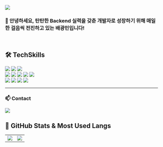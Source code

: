 <!-- 상단 배너 -->
<img src="https://capsule-render.vercel.app/api?type=waving&color=gradient&height=200&section=header&text=Welcome%20to%20Pang's%20GitHub&fontSize=40&fontAlignY=35&animation=fadeIn" />

### 👋 안녕하세요, 탄탄한 Backend 실력을 갖춘 개발자로 성장하기 위해 매일 한 걸음씩 전진하고 있는 **배광민**입니다!

<br>

## 🛠️ TechSkills
<div>
  <!-- Languages -->
  <img src="https://img.shields.io/badge/Java-FC4C02?style=flat&logo=coffeescript&logoColor=white" />
  <img src="https://img.shields.io/badge/Python-3776AB?style=flat&logo=Python&logoColor=white" />
  <img src="https://img.shields.io/badge/Javascript-F7DF1E?style=flat&logo=Javascript&logoColor=white" />
  <br>

  <!-- Frameworks & Libraries -->
  <img src="https://img.shields.io/badge/Spring-6DB33F?style=flat&logo=Spring&logoColor=white" />
  <img src="https://img.shields.io/badge/SpringBoot-6DB33F?style=flat&logo=SpringBoot&logoColor=white" />
  <img src="https://img.shields.io/badge/SpringSecurity-6DB33F?style=flat&logo=SpringSecurity&logoColor=white" />
  <img src="https://img.shields.io/badge/JPA-59666C?style=flat&logo=hibernate&logoColor=white" />
  <img src="https://img.shields.io/badge/Vue-4FC08D?style=flat&logo=Vue.js&logoColor=white" />
  <br>

  <!-- Infra & Databases -->
  <img src="https://img.shields.io/badge/Linux-FCC624?style=flat&logo=linux&logoColor=black" />
  <img src="https://img.shields.io/badge/AWS-232F3E?style=flat&logo=amazonaws&logoColor=white" />
  <img src="https://img.shields.io/badge/MySQL-00758F?style=flat&logo=mysql&logoColor=white" />
  <img src="https://img.shields.io/badge/MongoDB-47A248?style=flat&logo=mongodb&logoColor=white" />
</div>

---

### 📫 Contact

  <a href="mailto:qoendqh@naver.com">
    <img src="https://img.shields.io/badge/qoendqh@naver.com-217346?style=for-the-badge&logo=naver&logoColor=white"/>
  </a>

## 🚀 GitHub Stats & Most Used Langs

<table>
  <tr>
    <td>
      <img src="https://github-readme-stats.vercel.app/api/top-langs/?username=pangminwhere&layout=compact&theme=tokyonight" />
    </td>
    <td>
      <img src="https://github-readme-stats.vercel.app/api?username=pangminwhere&show_icons=true&theme=tokyonight&hide=issues" />
    </td>
  </tr>
</table>
